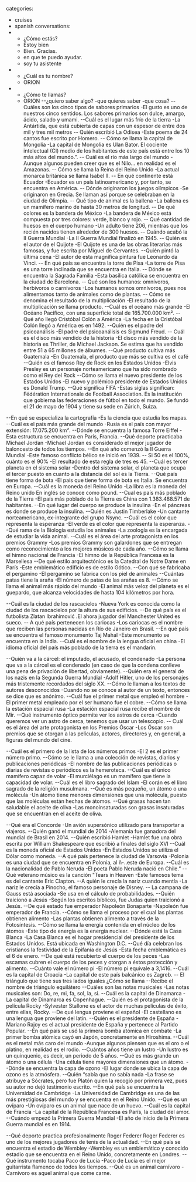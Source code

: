 categories:
- cruises
- spanish
conversations:
- - ¿Cómo estás?
  - Estoy bien
  - Bien. Gracias.
  - en que te puedo ayudar.
  - soy tu asistente
- - ¿Cuál es tu nombre?
  - ORION
- - ¿Cómo te llamas? 
  - ORION
  --¿quiero saber algo?
  -que quieres saber
  -que cosa?
  -- Cuáles son los cinco tipos de sabores primarios
-El gusto es uno de nuestros cinco sentidos. Los sabores primarios son dulce, amargo, ácido, salado y umami.
--Cuál es el lugar más frío de la tierra
-La Antártida, que está cubierta de capas con un espesor de entre dos mil y tres mil metros
-- Quién escribió La Odisea
-Este poema de 24 cantos fue escrito por Homero.
-- Cómo se llama la capital de Mongolia
-La capital de Mongolia es Ulan Bator. El cociente intelectual (CI) medio de los habitantes de este país está entre los 10 más altos del mundo.”.
-- Cuál es el río más largo del mundo
-Aunque algunos pueden creer que es el Nilo… en realidad es el Amazonas.
-- Cómo se llama la Reina del Reino Unido
-La actual monarca británica se llama Isabel II.
-- En qué continente está Ecuador
-Ecuador es un país latinoamericano y, por tanto, se encuentra en América.
-- Dónde originaron los juegos olímpicos
-Se originaron en Grecia. Se llaman así porque se celebraban en la ciudad de Olimpia.
-- Qué tipo de animal es la ballena
-La ballena es un mamífero marino de hasta 30 metros de longitud.
-- De qué colores es la bandera de México
-La bandera de México está compuesta por tres colores: verde, blanco y rojo.
-- Qué cantidad de huesos en el cuerpo humano
-Un adulto tiene 206, mientras que los recién nacidos tienen alrededor de 300 huesos.
-- Cuándo acabó la II Guerra Mundial
-La II Guerra Mundial finalizó en 1945.
-- Quién es el autor de el Quijote
-El Quijote es una de las obras literarias más famosas, y fue escrita por Miguel de Cervantes.
--Quién pintó la última cena
-El autor de esta magnífica pintura fue Leonardo da Vinci.
-- En qué país se encuentra la torre de Pisa
-La torre de Pisa es una torre inclinada que se encuentra en Italia.
-- Dónde se encuentra la Sagrada Familia
-Esta basílica católica se encuentra en la ciudad de Barcelona.
-- Qué son los humanos: omnívoros, herbívoros o carnívoros
-Los humanos somos omnívoros, pues nos alimentamos tanto de animales como de plantas.
-- Cómo se denomina el resultado de la multiplicación
-El resultado de la multiplicación se llama producto.
--Cuál es el océano más grande
-El Océano Pacífico, con una superficie total de 165.700.000 km².
-- Qué año llegó Cristóbal Colón a América
-La fecha en la Cristóbal Colón llegó a América es en 1492.
--Quién es el padre del psicoanálisis
-El padre del psicoanálisis es Sigmund Freud.
-- Cuál es el disco más vendido de la historia
-El disco más vendido de la historia es Thriller, de Michael Jackson. Se estima que ha vendido entre 51 a 65 millones de álbumes.
--Qué producto cultiva más Guatemala
-En Guatemala, el producto que más se cultiva es el café
--Quién es el famoso Rey de Rock en los Estados Unidos
-Elvis Presley es un personaje norteamericano que ha sido nombrado como el Rey del Rock
--Cómo se llama el nuevo presidente de los Estados Unidos
-El nuevo y polémico presidente de Estados Unidos es Donald Trump.
--Qué significa FIFA
-Estas siglas significan: Fédération Internationale de Football Association. Es la institución que gobierna las federaciones de fútbol en todo el mundo. Se fundó el 21 de mayo de 1904 y tiene su sede en Zúrich, Suiza.
 
--En qué se especializa la cartografía
-Es la ciencia que estudia los mapas.
--Cuál es el país más grande del mundo
-Rusia es el país con mayor extensión: 17.075.200 km².
--Dónde se encuentra la famosa Torre Eiffel
-Esta estructura se encuentra en París, Francia.
--Qué deporte practicaba Michael Jordan
-Michael Jordan es considerado el mejor jugador de baloncesto de todos los tiempos.
--En qué año comenzó la II Guerra Mundial
-Este famoso conflicto bélico se inició en 1939.
-- Si 50 es el 100%, cuánto es el 90%
-El resultado de esta regla de tres es 45.
--Cuál es tercer planeta en el sistema solar
-Dentro del sistema solar, el planeta que ocupa el tercer puesto en cuanto a la distancia del sol es la Tierra.
--Qué país tiene forma de bota
-El país que tiene forma de bota es Italia. Se encuentra en Europa.
--Cuál es la moneda del Reino Unido
-La libra es la moneda del Reino unido En inglés se conoce como pound.
--Cual es país más poblado de la Tierra
-El país más poblado de la Tierra es China con 1.383.488.571 de habitantes.
--En qué lugar del cuerpo se produce la insulina
-En el páncreas es donde se produce la insulina.
--Quién es Justin Timberlake
-Un cantante norteamericano, ex-integrante del grupo Nsync.
--Cuál es el color que representa la esperanza
-El verde es el color que representa la esperanza.
--Qué rama de la Biología estudia los animales
-La zoología es la encargada de estudiar la vida animal.
--Cuál es el área del arte protagonista en los premios Grammy
-Los premios Grammy son galardones que se entregan como reconocimiento a los mejores músicos de cada año.
--Cómo se llama el himno nacional de Francia
-El himno de la República Francesa es la Marsellesa
--De qué estilo arquitectónico es la Catedral de Notre Dame en París
-Este emblemático edificio es de estilo Gótico.
--Con qué se fabricaba el pergamino
-El pergamino se fabrica con los piel de animales
--Cuántas patas tiene la araña
-El número de patas de las arañas es 8.
--Cómo se llama el animal más rápido del mundo
-El animal más veloz del planeta es el guepardo, que alcanza velocidades de hasta 104 kilómetros por hora.

--Cuál es la ciudad de los rascacielos
-Nueva York es conocida como la ciudad de los rascacielos por la altura de sus edificios.
--De qué país es el futbolista Zlatan Ibrahimović
.El ahora jugador del Manchester United es sueco.
-- A qué país pertenecen los cariocas
-Los cariocas es el nombre que reciben las personas nacidas en Río de Janeiro en Brasil.
--En qué país se encuentra el famoso monumento Taj Mahal
-Este monumento se encuentra en la India.
--Cuál es el nombre de la lengua oficial en china
-El idioma oficial del país más poblado de la tierra es el mandarín.
 
--Quién va a la cárcel: el imputado, el acusado, el condenado
-La persona que va a la cárcel es el condenado (en caso de que la condena conlleve una pena de privación de libertad, obviamente).
--Quién era el general de los nazis en la Segunda Guerra Mundial
-Adolf Hitler, uno de los personajes más tristemente recordados del siglo XX.
--Cómo le llaman a los textos de autores desconocidos
-Cuando no se conoce al autor de un texto, entonces se dice que es anónimo.
--Cuál fue el primer metal que empleó el hombre
-El primer metal empleado por el ser humano fue el cobre.
--Cómo se llama la estación espacial rusa
-La estación espacial rusa recibe el nombre de Mir.
--Qué instrumento óptico permite ver los astros de cerca
-Cuando queremos ver un astro de cerca, tenemos que usar un telescopio.
-- Cuál es el área del arte protagonista en los Premios Óscar
-Los Óscar son premios que se otorgan a las películas, actores, directores y, en general, a figuras del mundo del cine.

--Cuál es el primero de la lista de los números primos
-El 2 es el primer número primo.
--Cómo se le llama a una colección de revistas, diarios y publicaciones periódicas
-El nombre de las publicaciones periódicas o diarias de revistas o periódicos es la hemeroteca.
--Cuál es el único mamífero capaz de volar
-El murciélago es un mamífero que tiene la capacidad de volar.
--Cuál es el libro sagrado del Islam
-El corán es el libro sagrado de la religión musulmana.
--Qué es más pequeño, un átomo o una molécula
-Un átomo tiene menores dimensiones que una molécula, puesto que las moléculas están hechas de átomos.
--Qué grasas hacen tan saludable el aceite de oliva
-Las monoinsaturadas son grasas insaturadas que se encuentran en el aceite de oliva.

--Qué era el Concorde
-Un avión supersónico utilizado para transportar a viajeros.
--Quién ganó el mundial de 2014
-Alemania fue ganadora del mundial de Brasil en 2014.
--Quién escribió Hamlet
-Hamlet fue una obra escrita por William Shakespeare que escribió a finales del siglo XVI
--Cuál es la moneda oficial de Estados Unidos
-En Estados Unidos se utiliza el Dólar como moneda.
--A qué país pertenece la ciudad de Varsovia
-Polonia es una ciudad que se encuentra en Polonia, al ñ-..este de Europa.
--Cuál es la nacionalidad de Pablo Neruda
-El poeta Pablo Neruda nació en Chile.”
--Qué veterano músico es la canción "Tears in Heaven
-Este famosos tema es del cantante Eric Clapton.
--A quién le crecía la nariz cuando mentía
-La nariz le crecía a Pinocho, el famoso personaje de Disney.
-- La campana de Gauss está asociada 
-Se usa en el cálculo de probabilidades.
--Quién traicionó a Jesús
-Según los escritos bíblicos, fue Judas quien traicionó a Jesús.
--De qué estado fue emperador Napoleón Bonaparte
-Napoleón fue emperador de Francia.
--Cómo se llama el proceso por el cual las plantas obtienen alimento
-Las plantas obtienen alimento a través de la Fotosíntesis.
--Cómo se llama la energía contenida en el núcleo de los átomos
-Este tipo de energía es la energía nuclear.
--Dónde está la Casa Blanca
-La Casa Blanca es el hogar presidencial del presidente de los Estados Unidos. Está ubicada en Washington D.C.
--Qué día celebran los cristianos la festividad de la Epifanía de Jesús
-Esta fecha emblemática es el 6 de enero.
--De qué está recubierto el cuerpo de los peces
-Las escamas cubren el cuerpo de los peces y otorgan a éstos protección y alimento.
--Cuánto vale el número pi
-El número pi equivale a 3,1416.
--Cuál es la capital de Croacia
-La capital de este país balcánico es Zagreb.
-- El triángulo que tiene sus tres lados iguales ¿Cómo se llama
--Recibe el nombre de triángulo equilátero
--Cuáles son las notas musicales
-Las notas musicales son: Do, re, mi, fa, sol, la, si.
--Cuál es la capital de Dinamarca
-La capital de Dinamarca es Copenhague.
--Quién es el protagonista de la película Rocky
-Sylvester Stallone es el actor de muchas películas de éxito, entre ellas, Rocky.
--De qué lengua proviene el español
-El castellano es una lengua que proviene del latín.
--Quién es el presidente de España
-Mariano Rajoy es el actual presidente de España y pertenece al Partido Popular.
--En qué país se usó la primera bomba atómica en combate
-La primer bomba atómica cayó en Japón, concretamente en Hiroshima.
--Cuál es el metal más caro del mundo
-Aunque algunos piensen que es el oro o el platino, en realidad es el rodio.
--Cuántos años tiene un lustro
-Un lustro es un quinquenio, es decir, un periodo de 5 años.
--Qué es más grande un átomo o una célula
-Una célula tiene mayores dimensiones que un átomo.
--Dónde se encuentra la capa de ozono
-El lugar donde se ubica la capa de ozono es la atmósfera.
--Quién “sabía que no sabía nada
-La frase se atribuye a Sócrates, pero fue Platón quien la recogió por primera vez, pues su autor no dejó testimonio escrito.
--En qué país se encuentra la Universidad de Cambridge
-La Universidad de Cambridge es una de las más prestigiosas del mundo y se encuentra en el Reino Unido.
--Qué es un ovíparo
-Un ovíparo es un animal que nace de un huevo.
--Cuál es la capital de Francia
-La capital de la República Francesa es París, la ciudad del amor.
--Cuándo empezó la Primera Guerra Mundial
-El año de inicio de la Primera Guerra mundial es en 1914.

--Qué deporte practica profesionalmente Roger Federer
Roger Federer es uno de los mejores jugadores de tenis de la actualidad.
--En qué país se encuentra el estadio de Wembley
-Wembley es un emblemático y conocido estadio que se encuentra en el Reino Unido, concretamente en Londres.
--Qué instrumento tocaba Paco de Lucía
-Paco de Lucía es el mejor guitarrista flamenco de todos los tiempos.
--Qué es un animal carnívoro
-Carnívoro es aquel animal que come carne.
